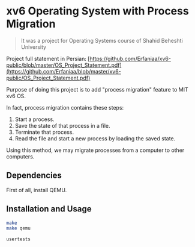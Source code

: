 # xv6 Operating System with Process Migration
> It was a project for Operating Systems course of Shahid Beheshti University

Project full statement in Persian: [https://github.com/Erfaniaa/xv6-public/blob/master/OS_Project_Statement.pdf](https://github.com/Erfaniaa/blob/master/xv6-public/OS_Project_Statement.pdf)

Purpose of doing this project is to add "process migration" feature to MIT xv6 OS.

In fact, process migration contains these steps:
1. Start a process.
2. Save the state of that process in a file.
3. Terminate that process.
4. Read the file and start a new process by loading the saved state.

Using this method, we may migrate processes from a computer to other computers.

## Dependencies

First of all, install QEMU.

## Installation and Usage

```sh
make
make qemu
```

```sh
usertests
```
